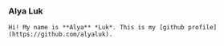  ### Alya Luk
	Hi! My name is **Alya** *Luk*. This is my [github profile](https://github.com/alyaluk). 